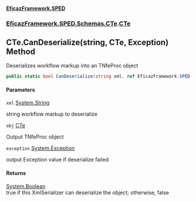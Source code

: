 #### [EficazFramework.SPED](EficazFrameworkSPED.md 'EficazFramework SPED')
### [EficazFramework.SPED.Schemas.CTe](EficazFramework.SPED.Schemas.CTe.md 'EficazFramework.SPED.Schemas.CTe').[CTe](EficazFramework.SPED.Schemas.CTe/CTe.md 'EficazFramework.SPED.Schemas.CTe.CTe')

## CTe.CanDeserialize(string, CTe, Exception) Method

Deserializes workflow markup into an TNfeProc object

```csharp
public static bool CanDeserialize(string xml, ref EficazFramework.SPED.Schemas.CTe.CTe obj, ref System.Exception exception);
```
#### Parameters

<a name='EficazFramework.SPED.Schemas.CTe.CTe.CanDeserialize(string,EficazFramework.SPED.Schemas.CTe.CTe,System.Exception).xml'></a>

`xml` [System.String](https://docs.microsoft.com/en-us/dotnet/api/System.String 'System.String')

string workflow markup to deserialize

<a name='EficazFramework.SPED.Schemas.CTe.CTe.CanDeserialize(string,EficazFramework.SPED.Schemas.CTe.CTe,System.Exception).obj'></a>

`obj` [CTe](EficazFramework.SPED.Schemas.CTe/CTe.md 'EficazFramework.SPED.Schemas.CTe.CTe')

Output TNfeProc object

<a name='EficazFramework.SPED.Schemas.CTe.CTe.CanDeserialize(string,EficazFramework.SPED.Schemas.CTe.CTe,System.Exception).exception'></a>

`exception` [System.Exception](https://docs.microsoft.com/en-us/dotnet/api/System.Exception 'System.Exception')

output Exception value if deserialize failed

#### Returns
[System.Boolean](https://docs.microsoft.com/en-us/dotnet/api/System.Boolean 'System.Boolean')  
true if this XmlSerializer can deserialize the object; otherwise, false